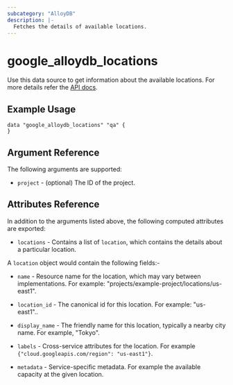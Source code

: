 ```yaml
---
subcategory: "AlloyDB"
description: |-
  Fetches the details of available locations.
---
```


# google_alloydb_locations

Use this data source to get information about the available locations. For more details refer the [API docs](https://cloud.google.com/alloydb/docs/reference/rest/v1/projects.locations).

## Example Usage


```hcl
data "google_alloydb_locations" "qa" {
}
```

## Argument Reference

The following arguments are supported:

* `project` - (optional) The ID of the project.

## Attributes Reference

In addition to the arguments listed above, the following computed attributes are exported:

* `locations` - Contains a list of `location`, which contains the details about a particular location.

A `location` object would contain the following fields:-

* `name` - Resource name for the location, which may vary between implementations. For example: "projects/example-project/locations/us-east1".

* `location_id` - The canonical id for this location. For example: "us-east1"..

* `display_name` - The friendly name for this location, typically a nearby city name. For example, "Tokyo".

* `labels` - Cross-service attributes for the location. For example `{"cloud.googleapis.com/region": "us-east1"}`.

* `metadata` - Service-specific metadata. For example the available capacity at the given location.
